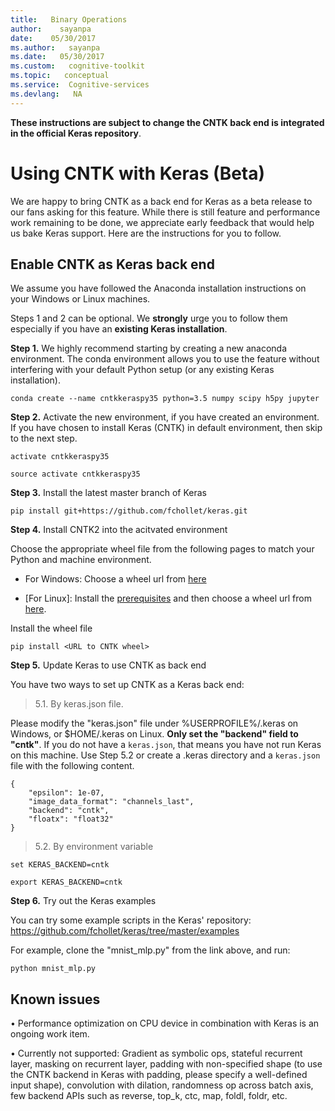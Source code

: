 ```yaml
---
title:   Binary Operations
author:    sayanpa
date:    05/30/2017
ms.author:   sayanpa
ms.date:   05/30/2017
ms.custom:   cognitive-toolkit
ms.topic:   conceptual
ms.service:  Cognitive-services
ms.devlang:   NA
---
```


**These instructions are subject to change the CNTK back end is integrated in the official Keras repository**.

# Using CNTK with Keras (Beta)

We are happy to bring CNTK as a back end for Keras as a beta release to our fans asking for this feature. While there is still feature and performance work remaining to be done, we appreciate early feedback that would help us bake Keras support. Here are the instructions for you to follow.

## Enable CNTK as Keras back end

We assume you have followed the Anaconda installation instructions on your Windows or Linux machines.

Steps 1 and 2 can be optional. We **strongly** urge you to follow them especially if you have an **existing Keras installation**.

**Step 1.** We highly recommend starting by creating a new anaconda environment. The conda environment allows you to use the feature without interfering with your default Python setup (or any existing Keras installation).

```conda create --name cntkkeraspy35 python=3.5 numpy scipy h5py jupyter```

**Step 2.** Activate the new environment, if you have created an environment. If you have chosen to install Keras (CNTK) in default environment, then skip to the next step.

```Windows
activate cntkkeraspy35
```

```Linux
source activate cntkkeraspy35
```

**Step 3.** Install the latest master branch of Keras

```pip install git+https://github.com/fchollet/keras.git```

**Step 4.** Install CNTK2 into the acitvated environment

Choose the appropriate wheel file from the following pages to match your Python and machine environment.

- For Windows: Choose a wheel url from [here](./Setup-Windows-Python.md)

- [For Linux]: Install the [prerequisites](./Setup-Linux-Python.md#prerequisites) and then choose a wheel url from [here](./Setup-Linux-Python.md).

Install the wheel file

```
pip install <URL to CNTK wheel>
```

**Step 5.** Update Keras to use CNTK as back end

You have two ways to set up CNTK as a Keras back end:

> 5.1. By keras.json file.

Please modify the "keras.json" file under %USERPROFILE%/.keras on Windows, or $HOME/.keras on Linux. **Only set the "backend" field to "cntk"**. If you do not have a ```keras.json```, that means you have not run Keras on this machine. Use Step 5.2 or create a .keras directory and a ```keras.json``` file with the following content.

``` 
{ 
    "epsilon": 1e-07, 
    "image_data_format": "channels_last", 
    "backend": "cntk", 
    "floatx": "float32" 
} 
```	

> 5.2. By environment variable

```Windows
set KERAS_BACKEND=cntk
```


```Linux
export KERAS_BACKEND=cntk
```

**Step 6.** Try out the Keras examples

You can try some example scripts in the Keras' repository: https://github.com/fchollet/keras/tree/master/examples

For example, clone the "mnist_mlp.py" from the link above, and run:

```python mnist_mlp.py```

## Known issues

• Performance optimization on CPU device in combination with Keras is an ongoing work item.

• Currently not supported: Gradient as symbolic ops, stateful recurrent layer, masking on recurrent layer, padding with non-specified shape (to use the CNTK backend in Keras with padding, please specify a well-defined input shape), convolution with dilation, randomness op across batch axis, few backend APIs such as reverse, top_k, ctc, map, foldl, foldr, etc.
